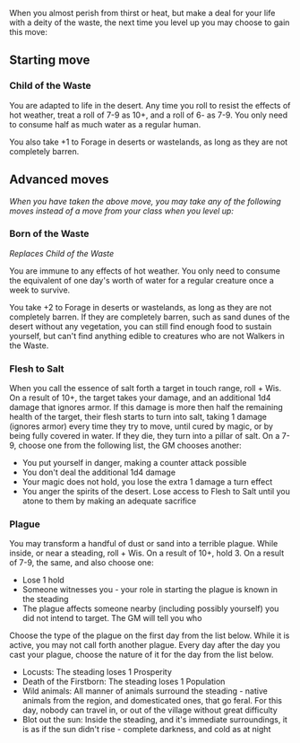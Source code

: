 When you almost perish from thirst or heat, but make a deal for your life with a deity of the waste, the next time you level up you may choose to gain this move:

## Starting move

### Child of the Waste

You are adapted to life in the desert. Any time you roll to resist the effects of hot weather, treat a roll of 7-9 as 10+, and a roll of 6- as 7-9. You only need to consume half as much water as a regular human.

You also take +1 to Forage in deserts or wastelands, as long as they are not completely barren.

## Advanced moves

*When you have taken the above move, you may take any of the following moves instead of a move from your class when you level up:*

### Born of the Waste

*Replaces Child of the Waste*

You are immune to any effects of hot weather. You only need to consume the equivalent of one day's worth of water for a regular creature once a week to survive.

You take +2 to Forage in deserts or wastelands, as long as they are not completely barren. If they are completely barren, such as sand dunes of the desert without any vegetation, you can still find enough food to sustain yourself, but can't find anything edible to creatures who are not Walkers in the Waste.

### Flesh to Salt

When you call the essence of salt forth a target in touch range, roll + Wis. On a result of 10+, the target takes your damage, and an additional 1d4 damage that ignores armor. If this damage is more then half the remaining health of the target, their flesh starts to turn into salt, taking 1 damage (ignores armor) every time they try to move, until cured by magic, or by being fully covered in water. If they die, they turn into a pillar of salt. On a 7-9, choose one from the following list, the GM chooses another:

* You put yourself in danger, making a counter attack possible
* You don't deal the additional 1d4 damage
* Your magic does not hold, you lose the extra 1 damage a turn effect
* You anger the spirits of the desert. Lose access to Flesh to Salt until you atone to them by making an adequate sacrifice

### Plague

You may transform a handful of dust or sand into a terrible plague. While inside, or near a steading, roll + Wis. On a result of 10+, hold 3. On a result of 7-9, the same, and also choose one:

* Lose 1 hold
* Someone witnesses you - your role in starting the plague is known in the steading
* The plague affects someone nearby (including possibly yourself) you did not intend to target. The GM will tell you who

Choose the type of the plague on the first day from the list below. While it is active, you may not call forth another plague. Every day after the day you cast your plague, choose the nature of it for the day from the list below.

* Locusts: The steading loses 1 Prosperity
* Death of the Firstborn: The steading loses 1 Population
* Wild animals: All manner of animals surround the steading - native animals from the region, and domesticated ones, that go feral. For this day, nobody can travel in, or out of the village without great difficulty
* Blot out the sun: Inside the steading, and it's immediate surroundings, it is as if the sun didn't rise - complete darkness, and cold as at night
